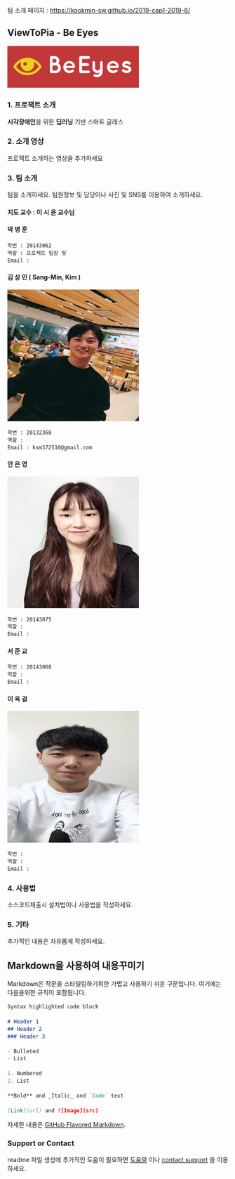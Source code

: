 팀 소개 페이지 : https://kookmin-sw.github.io/2019-cap1-2019-6/

## ViewToPia - Be Eyes

<img src="/img/logo.png" alt="logo" width="300"/>

### 1. 프로잭트 소개

**시각장애인**을 위한 **딥러닝** 기반 스마트 글래스  

### 2. 소개 영상

프로젝트 소개하는 영상을 추가하세요

### 3. 팀 소개

팀을 소개하세요.
팀원정보 및 담당이나 사진 및 SNS를 이용하여 소개하세요.

#### 지도 교수 : 이 시 윤 교수님

#### **박 병 훈**

```markdown
학번 : 20143062
역할 : 프로젝트 팀장 및 
Email : 
```

#### **김 상 민 ( Sang-Min, Kim )**

<img src="/img/Kim.jpeg" alt="Kim" width="300" height="300"/>

```markdown
학번 : 20132368
역할 : 
Email : ksm372510@gmail.com
```

#### **안 은 영**

<img src="/img/Ahn.jpeg" alt="Ahn" width="300" height="300"/>

```markdown
학번 : 20143075
역할 :
Email : 
```

#### **서 준 교**

```markdown
학번 : 20143068
역할 :
Email : 
```

#### **이 옥 걸**

<img src="/img/Lee.jpeg" alt="Lee" width="300" height="300"/>

```markdown
학번 : 
역할 :
Email : 
```

### 4. 사용법

소스코드제출시 설치법이나 사용법을 작성하세요.

### 5. 기타

추가적인 내용은 자유롭게 작성하세요.


## Markdown을 사용하여 내용꾸미기

Markdown은 작문을 스타일링하기위한 가볍고 사용하기 쉬운 구문입니다. 여기에는 다음을위한 규칙이 포함됩니다.

```markdown
Syntax highlighted code block

# Header 1
## Header 2
### Header 3

- Bulleted
- List

1. Numbered
2. List

**Bold** and _Italic_ and `Code` text

[Link](url) and ![Image](src)
```

자세한 내용은 [GitHub Flavored Markdown](https://guides.github.com/features/mastering-markdown/).

### Support or Contact

readme 파일 생성에 추가적인 도움이 필요하면 [도움말](https://help.github.com/articles/about-readmes/) 이나 [contact support](https://github.com/contact) 을 이용하세요.
